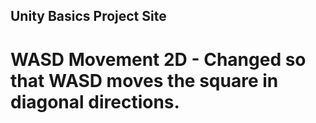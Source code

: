## Unity Basics Project Site

# WASD Movement 2D - Changed so that WASD moves the square in diagonal directions.
